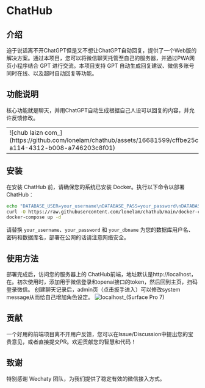 # ChatHub

## 介绍

迫于说话离不开ChatGPT但是又不想让ChatGPT自动回复，提供了一个Web版的解决方案。通过本项目，您可以将微信聊天托管至自己的服务器，并通过PWA网页小程序结合 GPT 进行交流。本项目支持 GPT 自动生成回复建议、微信多账号同时在线、以及超时自动回复等功能。

## 功能说明

核心功能就是聊天，并用ChatGPT自动生成根据自己人设可以回复的内容，并允许反馈修改。

<table>
  <tr>
    <td>
      ![chub laizn com_](https://github.com/lonelam/chathub/assets/16681599/cffbe25c-a114-4312-b008-a746203c8f01)
    </td>
    <td>
      ![image](https://github.com/lonelam/chathub/assets/16681599/d42e8a74-e19b-4c3d-9342-30d06161c98b)
    </td>
  </tr>
</table>


## 安装

在安装 ChatHub 前，请确保您的系统已安装 Docker。执行以下命令以部署 ChatHub：

```bash
echo "DATABASE_USER=your_username\nDATABASE_PASS=your_password\nDATABASE_NAME=your_dbname" > .env
curl -O https://raw.githubusercontent.com/lonelam/chathub/main/docker-compose.yml
docker-compose up -d
```

请替换 `your_username`、`your_password` 和 `your_dbname` 为您的数据库用户名、密码和数据库名，部署在公网的话请注意网络安全。

## 使用方法

部署完成后，访问您的服务器上的 ChatHub前端，地址默认是http://localhost，在。初次使用时，添加用于微信登录和openai接口的token，然后回到主页，扫码登录微信。
创建聊天记录后，admin页（点击扳手进入）可以修改system message从而给自己增加角色设定。
![localhost_(Surface Pro 7)](https://github.com/lonelam/chathub/assets/16681599/b8178619-b13e-4216-a4ef-dcb53398caa1)


## 贡献

一个好用的前端项目离不开用户反馈，您可以在Issue/Discussion中提出您的宝贵意见，或者直接提交PR。欢迎贡献您的智慧和代码！

## 致谢

特别感谢 Wechaty 团队，为我们提供了稳定有效的微信接入方式。

